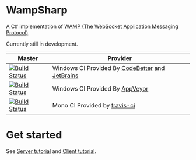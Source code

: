 WampSharp
=========


A C# implementation of [WAMP (The WebSocket Application Messaging Protocol)][WampLink]

Currently still in development.

Master | Provider
------ | --------
[![Build Status][WinImgMaster]][WinLinkMaster] | Windows CI Provided By [CodeBetter][] and [JetBrains][] 
[![Build Status][AppVeyorImgMaster]][AppVeyorLinkMaster] | Windows CI Provided By [AppVeyor][]
[![Build Status][MonoImgMaster]][MonoLinkMaster] | Mono CI Provided by [travis-ci][] 

[WampLink]:http://wamp.ws

[WinImgMaster]:http://teamcity.codebetter.com/app/rest/builds/buildType:\(id:WampSharp_Wampv1_Build\)/statusIcon
[WinLinkMaster]:http://teamcity.codebetter.com/project.html?projectId=WampSharp_Wampv1&guest=1
[MonoImgMaster]:https://travis-ci.org/Code-Sharp/WampSharp.png?branch=master
[MonoLinkMaster]:https://travis-ci.org/Code-Sharp/WampSharp
[AppVeyorLinkMaster]:https://ci.appveyor.com/project/darkl/wampsharp-375
[AppVeyorImgMaster]:https://ci.appveyor.com/api/projects/status/7winrk0b1x8imi0r

[JetBrains]:http://www.jetbrains.com/
[CodeBetter]:http://codebetter.com/
[travis-ci]:https://travis-ci.org/
[AppVeyor]:http://www.appveyor.com/

Get started
===========

See [Server tutorial](https://github.com/Code-Sharp/WampSharp/wiki/Getting-started) and [Client tutorial](https://github.com/Code-Sharp/WampSharp/wiki/Getting-started-with-WAMP-client).
